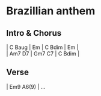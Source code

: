 # Brazillian anthem

## Intro & Chorus

| C Baug | Em | C Bdim | Em |  
| Am7 D7 | Gm7 C7 | C Bdim |  

## Verse

| Em9 A6(9) | ...
